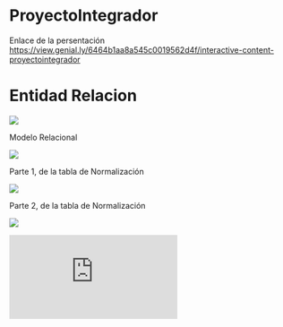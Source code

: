 # ProyectoIntegrador

Enlace de la persentación
https://view.genial.ly/6464b1aa8a545c0019562d4f/interactive-content-proyectointegrador

# Entidad Relacion

![](https://github.com/ameliamariacocalopez/ProyectoIntegrador/blob/main/base_datos/EntidadRelacion.png)

Modelo Relacional

![](https://github.com/ameliamariacocalopez/ProyectoIntegrador/blob/main/base_datos/ModeloRelacional.jpg)

Parte 1, de la tabla de Normalización

![](https://github.com/ameliamariacocalopez/ProyectoIntegrador/blob/main/base_datos/1.jpg)

Parte 2, de la tabla de Normalización

![](https://github.com/ameliamariacocalopez/ProyectoIntegrador/blob/main/base_datos/2.jpg)


![Aqui tenemos el SQL ](https://github.com/ameliamariacocalopez/ProyectoIntegrador/blob/main/base_datos/Basededatos.sql)
